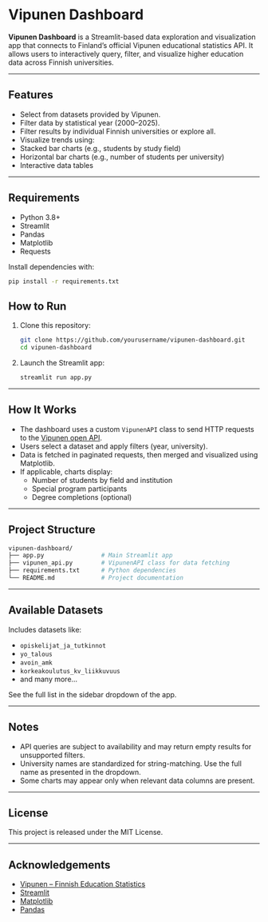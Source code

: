 
# Vipunen Dashboard

**Vipunen Dashboard** is a Streamlit-based data exploration and visualization app that connects to Finland’s official Vipunen educational statistics API. It allows users to interactively query, filter, and visualize higher education data across Finnish universities.

---

##  Features

-  Select from datasets provided by Vipunen.
-  Filter data by statistical year (2000–2025).
-  Filter results by individual Finnish universities or explore all.
-  Visualize trends using:
  - Stacked bar charts (e.g., students by study field)
  - Horizontal bar charts (e.g., number of students per university)
  - Interactive data tables

---

##  Requirements

- Python 3.8+
- Streamlit
- Pandas
- Matplotlib
- Requests

Install dependencies with:

```bash
pip install -r requirements.txt
```


##  How to Run

1. Clone this repository:
   ```bash
   git clone https://github.com/yourusername/vipunen-dashboard.git
   cd vipunen-dashboard
   ```

2. Launch the Streamlit app:
   ```bash
   streamlit run app.py
   ```


---

##  How It Works

- The dashboard uses a custom `VipunenAPI` class to send HTTP requests to the [Vipunen open API](https://vipunen.fi).
- Users select a dataset and apply filters (year, university).
- Data is fetched in paginated requests, then merged and visualized using Matplotlib.
- If applicable, charts display:
  - Number of students by field and institution
  - Special program participants
  - Degree completions (optional)

---

##  Project Structure

```bash
vipunen-dashboard/
├── app.py                # Main Streamlit app
├── vipunen_api.py        # VipunenAPI class for data fetching
├── requirements.txt      # Python dependencies
└── README.md             # Project documentation
```

---

##  Available Datasets

Includes datasets like:

- `opiskelijat_ja_tutkinnot`
- `yo_talous`
- `avoin_amk`
- `korkeakoulutus_kv_liikkuvuus`
- and many more...

See the full list in the sidebar dropdown of the app.

---

##  Notes

- API queries are subject to availability and may return empty results for unsupported filters.
- University names are standardized for string-matching. Use the full name as presented in the dropdown.
- Some charts may appear only when relevant data columns are present.

---

##  License

This project is released under the MIT License.

---

##  Acknowledgements

- [Vipunen – Finnish Education Statistics](https://vipunen.fi)
- [Streamlit](https://streamlit.io/)
- [Matplotlib](https://matplotlib.org/)
- [Pandas](https://pandas.pydata.org/)
